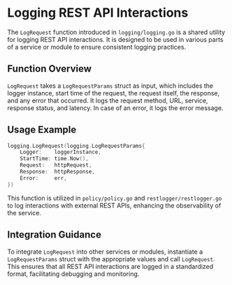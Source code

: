 # Logging REST API Interactions

The `LogRequest` function introduced in `logging/logging.go` is a shared utility for logging REST API interactions. It is designed to be used in various parts of a service or module to ensure consistent logging practices.

## Function Overview

`LogRequest` takes a `LogRequestParams` struct as input, which includes the logger instance, start time of the request, the request itself, the response, and any error that occurred. It logs the request method, URL, service, response status, and latency. In case of an error, it logs the error message.

## Usage Example

```go
logging.LogRequest(logging.LogRequestParams{
    Logger:    loggerInstance,
    StartTime: time.Now(),
    Request:   httpRequest,
    Response:  httpResponse,
    Error:     err,
})
```

This function is utilized in `policy/policy.go` and `restlogger/restlogger.go` to log interactions with external REST APIs, enhancing the observability of the service.

## Integration Guidance

To integrate `LogRequest` into other services or modules, instantiate a `LogRequestParams` struct with the appropriate values and call `LogRequest`. This ensures that all REST API interactions are logged in a standardized format, facilitating debugging and monitoring.